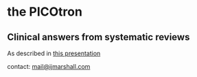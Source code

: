 the PICOtron
============

Clinical answers from systematic reviews
----------------------------------------

As described in [this presentation](http://www.slideshare.net/mavergames/sustainability-and-cochrane-reviews-how-technology-can-help-12207716)

contact: mail@ijmarshall.com
